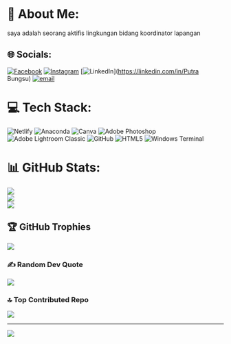 # 💫 About Me:
saya adalah seorang aktifis lingkungan bidang koordinator lapangan


## 🌐 Socials:
[![Facebook](https://img.shields.io/badge/Facebook-%231877F2.svg?logo=Facebook&logoColor=white)](https://facebook.com/wawan) [![Instagram](https://img.shields.io/badge/Instagram-%23E4405F.svg?logo=Instagram&logoColor=white)](https://instagram.com/wawan_melayu2) [![LinkedIn](https://img.shields.io/badge/LinkedIn-%230077B5.svg?logo=linkedin&logoColor=white)](https://linkedin.com/in/Putra Bungsu) [![email](https://img.shields.io/badge/Email-D14836?logo=gmail&logoColor=white)](mailto:pb4960066@gmail.com) 

# 💻 Tech Stack:
![Netlify](https://img.shields.io/badge/netlify-%23000000.svg?style=for-the-badge&logo=netlify&logoColor=#00C7B7) ![Anaconda](https://img.shields.io/badge/Anaconda-%2344A833.svg?style=for-the-badge&logo=anaconda&logoColor=white) ![Canva](https://img.shields.io/badge/Canva-%2300C4CC.svg?style=for-the-badge&logo=Canva&logoColor=white) ![Adobe Photoshop](https://img.shields.io/badge/adobe%20photoshop-%2331A8FF.svg?style=for-the-badge&logo=adobe%20photoshop&logoColor=white) ![Adobe Lightroom Classic](https://img.shields.io/badge/Adobe%20Lightroom%20Classic-31A8FF.svg?style=for-the-badge&logo=Adobe%20Lightroom%20Classic&logoColor=white) ![GitHub](https://img.shields.io/badge/github-%23121011.svg?style=for-the-badge&logo=github&logoColor=white) ![HTML5](https://img.shields.io/badge/html5-%23E34F26.svg?style=for-the-badge&logo=html5&logoColor=white) ![Windows Terminal](https://img.shields.io/badge/Windows%20Terminal-%234D4D4D.svg?style=for-the-badge&logo=windows-terminal&logoColor=white)
# 📊 GitHub Stats:
![](https://github-readme-stats.vercel.app/api?username=gunawan03012001&theme=radical&hide_border=true&include_all_commits=true&count_private=false)<br/>
![](https://nirzak-streak-stats.vercel.app/?user=gunawan03012001&theme=radical&hide_border=true)<br/>
![](https://github-readme-stats.vercel.app/api/top-langs/?username=gunawan03012001&theme=radical&hide_border=true&include_all_commits=true&count_private=false&layout=compact)

## 🏆 GitHub Trophies
![](https://github-profile-trophy.vercel.app/?username=gunawan03012001&theme=radical&no-frame=true&no-bg=false&margin-w=4)

### ✍️ Random Dev Quote
![](https://quotes-github-readme.vercel.app/api?type=horizontal&theme=radical)

### 🔝 Top Contributed Repo
![](https://github-contributor-stats.vercel.app/api?username=gunawan03012001&limit=5&theme=radical&combine_all_yearly_contributions=true)

---
[![](https://visitcount.itsvg.in/api?id=gunawan03012001&icon=3&color=0)](https://visitcount.itsvg.in)

<!-- Proudly created with GPRM ( https://gprm.itsvg.in ) -->







